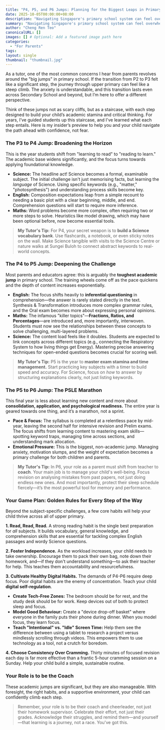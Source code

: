 ```yaml
---
title: "P4, P5, and P6 Jumps: Planning for the Biggest Leaps in Primary School"
date: 2025-10-05T00:00:00+08:00
description: "Navigating Singapore's primary school system can feel overwhelming. This post offers practical, no-nonsense advice to help your child thrive."
summary: "Navigating Singapore's primary school system can feel overwhelming. This post offers parents practical, no-nonsense advice to help your child thrive."
author: "Cheng Ren Teo"
canonicalURL: []
images: [] # Optional: Add a featured image path here
categories:
  - "For Parents"
tags:
layout: single
thumbnail: "thumbnail.jpg"
---
```


As a tutor, one of the most common concerns I hear from parents revolves around the "big jumps" in primary school. If the transition from P2 to P3 felt like a significant step, the journey through upper primary can feel like a steep climb. The anxiety is understandable, and this transition lasts even across Secondary School and beyond, but I’m here to offer a different perspective.

Think of these jumps not as scary cliffs, but as a staircase, with each step designed to build your child’s academic stamina and critical thinking. For years, I’ve guided students up this staircase, and I've learned what each step entails. Here is my insider’s preview to help you and your child navigate the path ahead with confidence, not fear.

### **The P3 to P4 Jump: Broadening the Horizon**

This is the year students shift from "learning to read" to "reading to learn." The academic base widens significantly, and the focus turns towards applying foundational knowledge.

* **Science:** The headline act! Science becomes a formal, examinable subject. The initial challenge isn't just memorising facts, but learning the *language* of Science. Using specific keywords (e.g., "matter," "photosynthesis") and understanding process skills become key.
* **English:** Composition expectations leap from a simple recount to needing a basic plot with a clear beginning, middle, and end. Comprehension questions will start to require more inference.
* **Maths:** Word problems become more complex, often requiring two or more steps to solve. Heuristics like model drawing, which may have been optional before, now become essential tools.

> **My Tutor's Tip:** For P4, your secret weapon is to **build a Science vocabulary bank**. Use flashcards, a notebook, or even sticky notes on the wall. Make Science tangible with visits to the Science Centre or nature walks at Sungei Buloh to connect abstract keywords to real-world concepts.


### **The P4 to P5 Jump: Deepening the Challenge**

Most parents and educators agree: this is arguably the **toughest academic jump** in primary school. The training wheels come off as the pace quickens and the depth of content increases exponentially.

* **English:** The focus shifts heavily to **inferential questioning** in comprehension—the answer is rarely stated directly in the text. Synthesis & Transformation introduces more complex grammar rules, and the Oral exam becomes more about expressing personal opinions.
* **Maths:** The infamous "killer topics"—**Fractions, Ratios, and Percentages**—are introduced and, more importantly, interwoven. Students must now see the relationships between these concepts to solve challenging, multi-layered problems.
* **Science:** The content load feels like it doubles. Students are expected to link concepts across different topics (e.g., connecting the Respiratory System to how living things get Energy). Mastering precise answering techniques for open-ended questions becomes crucial for scoring well.

> **My Tutor's Tip:** P5 is the year to **master exam stamina and time management.** Start practicing key subjects with a timer to build speed and accuracy. For Science, focus on *how* to answer by structuring explanations clearly, not just listing keywords.


### **The P5 to P6 Jump: The PSLE Marathon**

This final year is less about learning new content and more about **consolidation, application, and psychological readiness.** The entire year is geared towards one thing, and it’s a marathon, not a sprint.

* **Pace & Focus:** The syllabus is completed at a relentless pace by mid-year, leaving the second half for intensive revision and Prelim exams. The focus shifts from learning content to mastering exam skills—spotting keyword traps, managing time across sections, and understanding mark allocation.
* **Emotional Pressure:** This is the biggest, non-academic jump. Managing anxiety, motivation slumps, and the weight of expectation becomes a primary challenge for both children and parents.

> **My Tutor's Tip:** In P6, your role as a parent must shift from teacher to **coach**. Your main job is to manage your child's well-being. Focus revision on analysing mistakes from past papers, not just doing endless new ones. And most importantly, protect their sleep schedule fiercely—it’s the most powerful tool for memory and performance.



### **Your Game Plan: Golden Rules for Every Step of the Way**

Beyond the subject-specific challenges, a few core habits will help your child thrive across all of upper primary.

**1. Read, Read, Read.**
A strong reading habit is the single best preparation for *all* subjects. It builds vocabulary, general knowledge, and comprehension skills that are essential for tackling complex English passages and wordy Science questions.

**2. Foster Independence.**
As the workload increases, your child needs to take ownership. Encourage them to pack their own bag, note down their homework, and—if they don't understand something—to ask their teacher for help. This teaches them accountability and resourcefulness.

**3. Cultivate Healthy Digital Habits.**
The demands of P4-P6 require deep focus. Poor digital habits are the enemy of concentration. Teach your child **digital self-regulation**.
* **Create Tech-Free Zones:** The bedroom should be for rest, and the study desk should be for work. Keep devices out of both to protect sleep and focus.
* **Model Good Behaviour:** Create a "device drop-off basket" where everyone in the family puts their phone during dinner. When you model focus, they learn focus.
* **Teach "Intentional" vs. "Idle" Screen Time:** Help them see the difference between using a tablet to research a project versus mindlessly scrolling through videos. This empowers them to use technology as a tool, not a crutch for boredom.

**4. Choose Consistency Over Cramming.**
Thirty minutes of focused revision each day is far more effective than a frantic 5-hour cramming session on a Sunday. Help your child build a simple, sustainable routine.

### **Your Role is to be the Coach**

These academic jumps are significant, but they are also manageable. With foresight, the right habits, and a supportive environment, your child can confidently climb each step.

> Remember, your role is to be their coach and cheerleader, not just their homework supervisor. Celebrate their effort, not just their grades. Acknowledge their struggles, and remind them—and yourself—that learning is a journey, not a race. You've got this.

